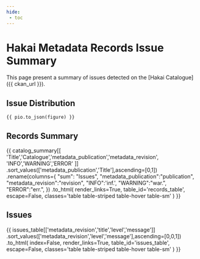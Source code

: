 ```yaml
---
hide:
 - toc
---
```

# Hakai Metadata Records Issue Summary

This page present a summary of issues detected on the [Hakai Catalogue]({{ ckan_url }}).

## Issue Distribution

```plotly
{{ pio.to_json(figure) }}
```

## Records Summary

{{
  catalog_summary[[
    'Title','Catalogue','metadata_publication','metadata_revision',
    'INFO','WARNING','ERROR'
  ]]
  .sort_values(['metadata_publication','Title'],ascending=[0,1])
  .rename(columns={
    "sum": "Issues",
    "metadata_publication":"publication",
    "metadata_revision":"revision",
    "INFO":'inf.',
    "WARNING":"war.",
    "ERROR":"err.",
  })
  .to_html(
      render_links=True,
      table_id='records_table',
      escape=False,
      classes='table table-striped table-hover table-sm'
  )
}}

## Issues

{{
  issues_table[['metadata_revision','title','level','message']]
  .sort_values(['metadata_revision','level','message'],ascending=[0,0,1])
  .to_html(
    index=False,
    render_links=True,
    table_id='issues_table',
    escape=False,
    classes='table table-striped table-hover table-sm'
  )
}}

<script>
  document.addEventListener("DOMContentLoaded", function() {
      $(document).ready(function () {
        $("#records_table").DataTable({
          scrollX: true,
          columnDefs: [{
              width: '300px',
              targets: 1,
            },{
              className: 'max-width-100', // Assign a custom class
              targets: [2, 3] // Example columns to have max-width
            }
          ]
        });
      });
      $(document).ready(function () {
        $("#issues_table").DataTable();
      });
  });
</script>
